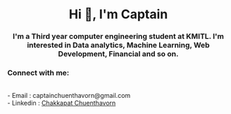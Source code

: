 <h1 align="center">Hi 👋, I'm Captain</h1>
<h3 align="center">I'm a Third year computer engineering student at KMITL. I'm interested in Data analytics, Machine Learning, Web Development, Financial and so on.</h3>

<h3 align="left">Connect with me:</h3>   <br />
- Email : captainchuenthavorn@gmail.com   <br />
- Linkedin : <a href="https://www.linkedin.com/in/chakkapat-chuenthavorn-82ba3619b/">Chakkapat Chuenthavorn</a>    <br />
<p align="left">
</p>
